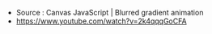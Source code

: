 - Source : Canvas JavaScript | Blurred gradient animation
- https://www.youtube.com/watch?v=2k4qqqGoCFA